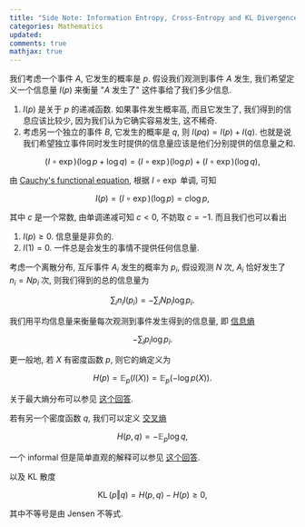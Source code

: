 ```yaml
---
title: "Side Note: Information Entropy, Cross-Entropy and KL Divergence"
categories: Mathematics
updated: 
comments: true
mathjax: true
---
```


我们考虑一个事件 $A$, 它发生的概率是 $p$. 假设我们观测到事件 $A$ 发生, 我们希望定义一个信息量 $I(p)$ 来衡量 "$A$ 发生了" 这件事给了我们多少信息.

1. $I(p)$ 是关于 $p$ 的递减函数. 如果事件发生概率高, 而且它发生了, 我们得到的信息应该比较少, 因为我们认为它确实容易发生, 这不稀奇.
2. 考虑另一个独立的事件 $B$, 它发生的概率是 $q$, 则 $I(pq) = I(p) + I(q)$. 也就是说我们希望独立事件同时发生时提供的信息量应该是他们分别提供的信息量之和.

<!-- more -->

$$
(I\circ\exp)(\log p + \log q) = (I\circ\exp)(\log p) + (I\circ\exp)(\log q),
$$

由 [Cauchy's functional equation](https://en.wikipedia.org/wiki/Cauchy%27s_functional_equation), 根据 $I\circ\exp$ 单调, 可知

$$
I(p) = (I\circ\exp)(\log p) = c\log p,
$$

其中 $c$ 是一个常数, 由单调递减可知 $c<0$, 不妨取 $c=-1$.  而且我们也可以看出 

1. $I(p)\ge 0$. 信息量是非负的.
2. $I(1) = 0$. 一件总是会发生的事情不提供任何信息量.

考虑一个离散分布, 互斥事件 $A_i$ 发生的概率为 $p_i$, 假设观测 $N$ 次, $A_i$ 恰好发生了 $n_i = N p_i$ 次, 则我们得到的总的信息量为 

$$
\sum_i n_i I(p_i) = -\sum_i Np_i\log p_i.
$$

我们用平均信息量来衡量每次观测到事件发生得到的信息量, 即 [信息熵](https://en.wikipedia.org/wiki/Entropy_(information_theory))

$$
-\sum_i p_i\log p_i.
$$

更一般地, 若 $X$ 有密度函数 $p$, 则它的熵定义为

$$
H(p) = \mathbb E_p(I(X)) = \mathbb E_p(-\log p(X)).
$$

关于最大熵分布可以参见 [这个回答](https://www.zhihu.com/question/357032828/answer/907586249).

若有另一个密度函数 $q$, 我们可以定义 [交叉熵](https://en.wikipedia.org/wiki/Cross_entropy)

$$
H(p, q) = -\mathbb E_p \log q,
$$

一个 informal 但是简单直观的解释可以参见 [这个回答](https://www.zhihu.com/question/65288314/answer/849294209).

以及 KL 散度

$$
\operatorname{KL}(p\Vert q) = H(p, q) - H(p) \ge 0,
$$

其中不等号是由 Jensen 不等式.

